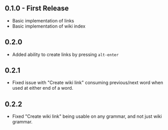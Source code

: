 ## 0.1.0 - First Release
* Basic implementation of links
* Basic implementation of wiki index

## 0.2.0
* Added ability to create links by pressing `alt-enter`

## 0.2.1
* Fixed issue with "Create wiki link" consuming previous/next word when used at either end of a word.

## 0.2.2
* Fixed "Create wiki link" being usable on any grammar, and not just wiki grammar.
